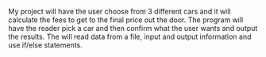 My project will have the user choose from 3 different cars and it will calculate the fees
to get to the final price out the door. The program will have the reader pick a car and then
confirm what the user wants and output the results. The will read data from a file, input
and output information and use if/else statements.
